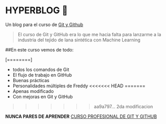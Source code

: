 # HYPERBLOG 💚
Un blog para el curso de [Git y Github](https://platzi.com/clases/git-github/ "Git y Github")
> El curso de Git y GitHub era lo que me hacia falta para lanzarme a la industria del tejido de lana sintética con Machine Learning

##En este curso vemos de todo:

[========]

* todos los comandos de Git
* El flujo de trabajo en GitHub
* Buenas prácticas
* Personalidades múltiples de Freddy
<<<<<<< HEAD
=======
* Apenas modificado
* Con mejoras en Git y GitHub
>>>>>>> aa9a797... 2da modificacion

**NUNCA PARES DE APRENDER**
[CURSO PROFESIONAL DE GIT Y GITHUB](https://platzi.com/clases/git-github/ "CURSO PROFESIONAL DE GIT Y GITHUB")

